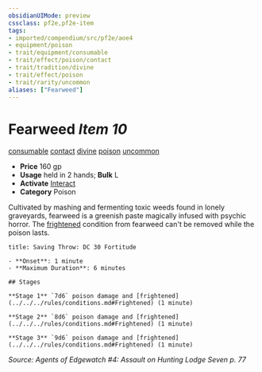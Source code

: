 ```yaml
---
obsidianUIMode: preview
cssclass: pf2e,pf2e-item
tags:
- imported/compendium/src/pf2e/aoe4
- equipment/poison
- trait/equipment/consumable
- trait/effect/poison/contact
- trait/tradition/divine
- trait/effect/poison
- trait/rarity/uncommon
aliases: ["Fearweed"]
---
```

# Fearweed *Item 10*  
[consumable](consumable.md)  [contact](contact.md)  [divine](divine.md)  [poison](rules/traits/poison.md)  [uncommon](uncommon.md)  

- **Price** 160 gp
- **Usage** held in 2 hands; **Bulk** L
- **Activate** [Interact](interact.md)
- **Category** Poison

Cultivated by mashing and fermenting toxic weeds found in lonely graveyards, fearweed is a greenish paste magically infused with psychic horror. The [frightened](conditions.md#Frightened) condition from fearweed can't be removed while the poison lasts.

```ad-inline-affliction
title: Saving Throw: DC 30 Fortitude

- **Onset**: 1 minute
- **Maximum Duration**: 6 minutes

## Stages

**Stage 1** `7d6` poison damage and [frightened](../../../rules/conditions.md#Frightened) (1 minute)

**Stage 2** `8d6` poison damage and [frightened](../../../rules/conditions.md#Frightened) (1 minute)

**Stage 3** `9d6` poison damage and [frightened](../../../rules/conditions.md#Frightened) (1 minute)
```

*Source: Agents of Edgewatch #4: Assault on Hunting Lodge Seven p. 77*
